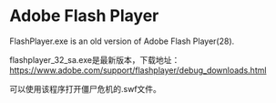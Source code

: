 # Adobe Flash Player

FlashPlayer.exe is an old version of Adobe Flash Player(28).

flashplayer_32_sa.exe是最新版本，下载地址：https://www.adobe.com/support/flashplayer/debug_downloads.html

可以使用该程序打开僵尸危机的.swf文件。
